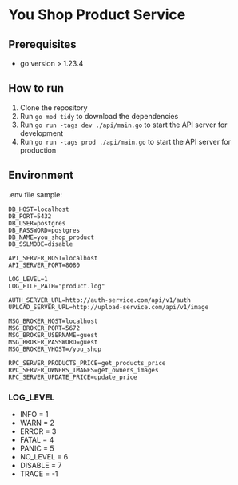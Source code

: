 # You Shop Product Service

## Prerequisites

-   go version > 1.23.4

## How to run

1. Clone the repository
2. Run `go mod tidy` to download the dependencies
3. Run `go run -tags dev ./api/main.go` to start the API server for development
4. Run `go run -tags prod ./api/main.go` to start the API server for production

## Environment

.env file sample:

```
DB_HOST=localhost
DB_PORT=5432
DB_USER=postgres
DB_PASSWORD=postgres
DB_NAME=you_shop_product
DB_SSLMODE=disable

API_SERVER_HOST=localhost
API_SERVER_PORT=8080

LOG_LEVEL=1
LOG_FILE_PATH="product.log"

AUTH_SERVER_URL=http://auth-service.com/api/v1/auth
UPLOAD_SERVER_URL=http://upload-service.com/api/v1/image

MSG_BROKER_HOST=localhost
MSG_BROKER_PORT=5672
MSG_BROKER_USERNAME=guest
MSG_BROKER_PASSWORD=guest
MSG_BROKER_VHOST=/you_shop

RPC_SERVER_PRODUCTS_PRICE=get_products_price
RPC_SERVER_OWNERS_IMAGES=get_owners_images
RPC_SERVER_UPDATE_PRICE=update_price
```

### LOG_LEVEL

-   INFO = 1
-   WARN = 2
-   ERROR = 3
-   FATAL = 4
-   PANIC = 5
-   NO_LEVEL = 6
-   DISABLE = 7
-   TRACE = -1
